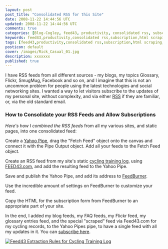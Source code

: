 ```yaml
---           
layout: post
post_title: "Consolidated RSS for this Site"
date: 2008-11-22 14:44:56 UTC
updated: 2008-11-22 14:44:56 UTC
comments: true
categories: [Blog-Cogley, feed43, productivity, consolidated rss, subscription, html scraping, subscribe, yahoo, feedburner, web applications, rss, yahoo pipes]
keywords: feed43,productivity,consolidated rss,subscription,html scraping,subscribe,yahoo,feedburner,web applications,rss,yahoo pipes
tags: [feed43,productivity,consolidated rss,subscription,html scraping,subscribe,yahoo,feedburner,web applications,rss,yahoo pipes]
posticon: default
cover: /images/Rick_Casual_01.jpg
description: xxxxxxx
published: true
---
```

 

[](http://www.flickr.com/photos/81796435@N00/3049540073 "View 'Consolidate RSS Feeds via Yahoo Pipes' on Flickr.com")I have RSS feeds from all different sources - my blogs, my topics Glossary, Flickr, SmugMug, Facebook and so on, and I imagine that this is not an uncommon problem for people using the latest technologies and social networking sites. I wanted a way to let visitors subscribe to the updates of my personal site, without complexity, and via either [RSS](http://rick.cogley.info/topics_files/RSS.php) if they are familiar, or, via the old standard email. 


### How to Consolidate your RSS Feeds and Allow Subscriptions



_Here's how I combined the RSS feeds_ from all my various sites, and static pages, into one consolidated feed: 





Create a [Yahoo Pipe](http://pipes.yahoo.com/pipes), drag the "Fetch Feed" object onto the canvas and connect it with the Pipe Output object. Add all your feeds to the Fetch Feed object.


Create an RSS feed from my site's static [cycling training log](http://rick.cogley.info/goodies/reference/cogley-cycling-training-log.php), using [FEED43.com](http://feed43.com), and add the resulting feed to the Yahoo Pipe. 


Save and publish the Yahoo Pipe, and add its address to [FeedBurner](http://www.feedburner.com).


Use the incredible amount of settings on FeedBurner to customize your feed.


Copy the HTML for the subscription form from FeedBurner to an appropriate part of your site.





In the end, I added my blog feeds, my FAQ feeds, my Flickr feed, my glossary entries feed, and the special "scraped" feed via Feed43.com for my cycling records, to the Yahoo Pipes pipe, to have a single feed with all my updates in it. You can [subscribe here](http://rick.cogley.info/subscribe). 




















[![Feed43 Extraction Rules for Cycling Training Log](http://farm4.static.flickr.com/3169/3050390542_ed29279ae1_t.jpg)](http://www.flickr.com/photos/81796435@N00/3050390542 "View 'Feed43 Extraction Rules for Cycling Training Log' on Flickr.com")

